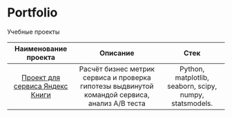 # Portfolio
Учебные проекты

| Наименование проекта  |  Описание         |  Стек             |
| :-------------------: | :---------------: | :---------------: |
|  [Проект для сервиса Яндекс Книги](https://github.com/RomanRyndin/Practicum_projects/blob/main/Yandex_knigi_git%20(1).ipynb) | Расчёт бизнес метрик сервиса и проверка гипотезы выдвинутой командой сервиса, анализ A/B теста | Python,  matplotlib, seaborn, scipy, numpy,  statsmodels.

